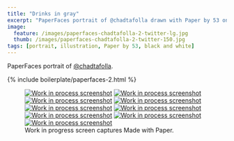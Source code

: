 ```yaml
---
title: "Drinks in gray"
excerpt: "PaperFaces portrait of @chadtafolla drawn with Paper by 53 on an iPad."
image: 
  feature: /images/paperfaces-chadtafolla-2-twitter-lg.jpg
  thumb: /images/paperfaces-chadtafolla-2-twitter-150.jpg
tags: [portrait, illustration, Paper by 53, black and white]
---
```


PaperFaces portrait of [@chadtafolla](http://twitter.com/chadtafolla).

{% include boilerplate/paperfaces-2.html %}

<figure class="third">
  <a href="{{ site.url }}/images/paperfaces-chadtafolla-2-process-1-lg.jpg"><img src="{{ site.url }}/images/paperfaces-chadtafolla-2-process-1-600.jpg" alt="Work in process screenshot"></a>
  <a href="{{ site.url }}/images/paperfaces-chadtafolla-2-process-2-lg.jpg"><img src="{{ site.url }}/images/paperfaces-chadtafolla-2-process-2-600.jpg" alt="Work in process screenshot"></a>
  <a href="{{ site.url }}/images/paperfaces-chadtafolla-2-process-3-lg.jpg"><img src="{{ site.url }}/images/paperfaces-chadtafolla-2-process-3-600.jpg" alt="Work in process screenshot"></a>
  <a href="{{ site.url }}/images/paperfaces-chadtafolla-2-process-4-lg.jpg"><img src="{{ site.url }}/images/paperfaces-chadtafolla-2-process-4-600.jpg" alt="Work in process screenshot"></a>
  <a href="{{ site.url }}/images/paperfaces-chadtafolla-2-process-5-lg.jpg"><img src="{{ site.url }}/images/paperfaces-chadtafolla-2-process-5-600.jpg" alt="Work in process screenshot"></a>
  <a href="{{ site.url }}/images/paperfaces-chadtafolla-2-process-6-lg.jpg"><img src="{{ site.url }}/images/paperfaces-chadtafolla-2-process-6-600.jpg" alt="Work in process screenshot"></a>
  <a href="{{ site.url }}/images/paperfaces-chadtafolla-2-process-7-lg.jpg"><img src="{{ site.url }}/images/paperfaces-chadtafolla-2-process-7-600.jpg" alt="Work in process screenshot"></a>
  <a href="{{ site.url }}/images/paperfaces-chadtafolla-2-process-8-lg.jpg"><img src="{{ site.url }}/images/paperfaces-chadtafolla-2-process-8-600.jpg" alt="Work in process screenshot"></a>
  <a href="{{ site.url }}/images/paperfaces-chadtafolla-2-process-9-lg.jpg"><img src="{{ site.url }}/images/paperfaces-chadtafolla-2-process-9-600.jpg" alt="Work in process screenshot"></a>
  <figcaption>Work in progress screen captures Made with Paper.</figcaption>
</figure>